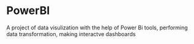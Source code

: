 # PowerBI
A project of data visulization with the help of Power Bi tools, performing data transformation, making interactve dashboards
